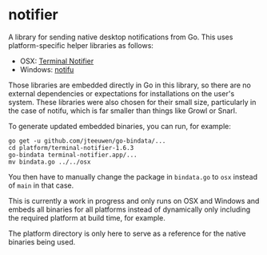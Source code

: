 # notifier
A library for sending native desktop notifications from Go. This uses
platform-specific helper libraries as follows:

* OSX: [Terminal Notifier](https://github.com/julienXX/terminal-notifier)
* Windows: [notifu](https://www.paralint.com/projects/notifu/)

Those libraries are embedded directly in Go in this library, so there are no external dependencies or expectations for installations on the user's system. These libraries were also chosen for their small size, particularly in the case of notifu, which is far smaller than things like Growl or Snarl.

To generate updated embedded binaries, you can run, for example:

```
go get -u github.com/jteeuwen/go-bindata/...
cd platform/terminal-notifier-1.6.3
go-bindata terminal-notifier.app/...
mv bindata.go ../../osx
```

You then have to manually change the package in `bindata.go` to `osx` instead of `main` in that
case.

This is currently a work in progress and only runs on OSX and Windows and embeds
all binaries for all platforms instead of dynamically only including the
required platform at build time, for example.

The platform directory is only here to serve as a reference for the native binaries
being used.
